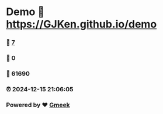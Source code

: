 # Demo :link: https://GJKen.github.io/demo 
### :page_facing_up: [7](https://GJKen.github.io/demo/tag.html) 
### :speech_balloon: 0 
### :hibiscus: 61690 
### :alarm_clock: 2024-12-15 21:06:05 
### Powered by :heart: [Gmeek](https://github.com/Meekdai/Gmeek)
